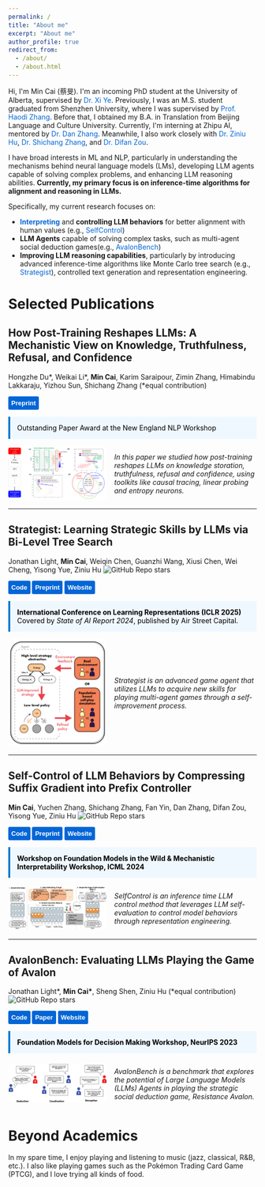 ```yaml
---
permalink: /
title: "About me"
excerpt: "About me"
author_profile: true
redirect_from: 
  - /about/
  - /about.html
---
```


Hi, I'm Min Cai (蔡旻). I'm an incoming PhD student at the University of Alberta, supervised by <a href="https://xiye17.github.io" style="text-decoration: none; color: #0366d6; transition: color 0.3s;">Dr. Xi Ye</a>. Previously, I was an M.S. student graduated from Shenzhen University, where I was supervised by <a href="https://hdzhangust.github.io" style="text-decoration: none; color: #0366d6; transition: color 0.3s;">Prof. Haodi Zhang</a>. Before that, I obtained my B.A. in Translation from Beijing Language and Culture University. Currently, I'm interning at Zhipu AI, mentored by <a href="https://zhangdan0602.github.io" style="text-decoration: none; color: #0366d6; transition: color 0.3s;">Dr. Dan Zhang</a>. Meanwhile, I also work closely with <a href="https://acbull.github.io" style="text-decoration: none; color: #0366d6; transition: color 0.3s;">Dr. Ziniu Hu</a>, <a href="https://shichangzh.github.io" style="text-decoration: none; color: #0366d6; transition: color 0.3s;">Dr. Shichang Zhang</a>, and <a href="https://difanzou.github.io" style="text-decoration: none; color: #0366d6; transition: color 0.3s;">Dr. Difan Zou</a>.

I have broad interests in ML and NLP, particularly in understanding the mechanisms behind neural language models (LMs), developing LLM agents capable of solving complex problems, and enhancing LLM reasoning abilities. **Currently, my primary focus is on inference-time algorithms for alignment and reasoning in LLMs.**

Specifically, my current research focuses on:
- **<a href="https://arxiv.org/abs/2504.02904" style="text-decoration: none; color: #0366d6; transition: color 0.3s;">Interpreting</a>** and **controlling LLM behaviors** for better alignment with human values (e.g., <a href="https://llm-self-control.github.io" style="text-decoration: none; color: #0366d6; transition: color 0.3s;">SelfControl</a>)
- **LLM Agents** capable of solving complex tasks, such as multi-agent social deduction games(e.g., <a href="https://avalonbench.github.io" style="text-decoration: none; color: #0366d6; transition: color 0.3s;">AvalonBench</a>)
- **Improving LLM reasoning capabilities**, particularly by introducing advanced inference-time algorithms like Monte Carlo tree search (e.g., <a href="https://llm-strategist.github.io" style="text-decoration: none; color: #0366d6; transition: color 0.3s;">Strategist</a>), controlled text generation and representation engineering.


# Selected Publications

<div>
  <h2>How Post-Training Reshapes LLMs: A Mechanistic View on Knowledge, Truthfulness, Refusal, and Confidence</h3>
  <p>
    Hongzhe Du*, Weikai Li*, <b>Min Cai</b>, Karim Saraipour, Zimin Zhang, Himabindu Lakkaraju, Yizhou Sun, Shichang Zhang (*equal contribution)
  </p>
  <p>
    <a href="https://arxiv.org/abs/2504.02904" target="_blank" style="text-decoration:none;">
      <button style="padding:6px 6px; background-color:#0366d6; color:white; border:none; border-radius:3px; font-size:13px; font-weight:bold; cursor:pointer; transition: background-color 0.3s;">
        Preprint
      </button>
    </a>
  </p>
  <div style="border-left: 4px solid #007ACC; padding: 1em; background-color: #f0f8ff; margin: 1em 0; color: #000;">
    <p style="margin: 0;">Outstanding Paper Award at the New England NLP Workshop</p>
  </div>
  <div style="display: flex; align-items: center;">
    <!-- Figure Section -->
    <div style="flex-shrink: 0; margin-right: 15px;">
      <img src="../images/how_post_train_reshapes.png" alt="Strategist Figure" style="max-width: 200px; border-radius: 8px;">
    </div>
    <div>
      <p>
        <i>In this paper we studied how post-training reshapes LLMs on knowledge storation, truthfulness, refusal and confidence, using toolkits like causal tracing, linear probing and entropy neurons.</i>
      </p>
    </div>
  </div>
</div>

---

<div>
  <h2>Strategist: Learning Strategic Skills by LLMs via Bi-Level Tree Search</h3>
  <p>
    Jonathan Light, <b>Min Cai</b>, Weiqin Chen, Guanzhi Wang, Xiusi Chen, Wei Cheng, Yisong Yue, Ziniu Hu
    <img alt="GitHub Repo stars" src="https://img.shields.io/github/stars/jonathanmli/Avalon-LLM?logo=github&style=flat-square">
  </p>
  <p>
    <a href="https://github.com/jonathanmli/Avalon-LLM/" target="_blank" style="text-decoration:none;">
      <button style="padding:6px 6px; background-color:#0366d6; color:white; border:none; border-radius:3px; font-size:13px; font-weight:bold; cursor:pointer; transition: background-color 0.3s;">
        Code
      </button>
    </a>
    <a href="https://arxiv.org/abs/2408.10635" target="_blank" style="text-decoration:none;">
      <button style="padding:6px 6px; background-color:#0366d6; color:white; border:none; border-radius:3px; font-size:13px; font-weight:bold; cursor:pointer; transition: background-color 0.3s;">
        Preprint
      </button>
    </a>
    <a href="https://llm-strategist.github.io" target="_blank" style="text-decoration:none;">
      <button style="padding:6px 6px; background-color:#0366d6; color:white; border:none; border-radius:3px; font-size:13px; font-weight:bold; cursor:pointer; transition: background-color 0.3s;">
        Website
      </button>
    </a>
  </p>
  <div style="border-left: 4px solid #007ACC; padding: 1em; background-color: #f0f8ff; margin: 1em 0; color: #000;">
    <p style="margin: 0;"><strong>International Conference on Learning Representations (ICLR 2025)</strong><br>
    Covered by <em>State of AI Report 2024</em>, published by Air Street Capital.</p>
  </div>
  <div style="display: flex; align-items: center;">
    <!-- Figure Section -->
    <div style="flex-shrink: 0; margin-right: 15px;">
      <img src="../images/strategist-fig.png" alt="Strategist Figure" style="max-width: 200px; border-radius: 8px;">
    </div>
    <div>
      <p>
        <i>Strategist is an advanced game agent that utilizes LLMs to acquire new skills for playing multi-agent games through a self-improvement process.</i>
      </p>
    </div>
  </div>
</div>

---

<div>
  <h2>Self-Control of LLM Behaviors by Compressing Suffix Gradient into Prefix Controller</h3>
  <p>
    <b>Min Cai</b>, Yuchen Zhang, Shichang Zhang, Fan Yin, Dan Zhang, Difan Zou, Yisong Yue, Ziniu Hu
    <img alt="GitHub Repo stars" src="https://img.shields.io/github/stars/HenryCai11/LLM-Self-Control?logo=github&style=flat-square">
  </p>
  <p>
    <a href="https://github.com/HenryCai11/LLM-Self-Control" target="_blank" style="text-decoration:none;">
      <button style="padding:6px 6px; background-color:#0366d6; color:white; border:none; border-radius:3px; font-size:13px; font-weight:bold; cursor:pointer; transition: background-color 0.3s;">
        Code
      </button>
    </a>
    <a href="https://arxiv.org/abs/2406.02721" target="_blank" style="text-decoration:none;">
      <button style="padding:6px 6px; background-color:#0366d6; color:white; border:none; border-radius:3px; font-size:13px; font-weight:bold; cursor:pointer; transition: background-color 0.3s;">
        Preprint
      </button>
    </a>
    <a href="https://llm-self-control.github.io" target="_blank" style="text-decoration:none;">
      <button style="padding:6px 6px; background-color:#0366d6; color:white; border:none; border-radius:3px; font-size:13px; font-weight:bold; cursor:pointer; transition: background-color 0.3s;">
        Website
      </button>
    </a>
  </p>
  <div style="border-left: 4px solid #007ACC; padding: 1em; background-color: #f0f8ff; margin: 1em 0; color: #000;">
    <p style="margin: 0;"><strong>Workshop on Foundation Models in the Wild & Mechanistic Interpretability Workshop, ICML 2024</strong></p>
  </div>
  <div style="display: flex; align-items: center;">
    <!-- Image Section -->
    <div style="flex-shrink: 0; margin-right: 15px;">
      <img src="../images/selfcontrol-fig.png" alt="SelfControl Figure" style="max-width: 200px; border-radius: 8px;">
    </div>
    <!-- Text Section -->
    <div>
      <p>
        <i>SelfControl is an inference time LLM control method that leverages LLM self-evaluation to control model behaviors through representation engineering.</i>
      </p>
    </div>
  </div>
</div>

---

<!-- Text and Buttons Section -->
<div>
  <h2>AvalonBench: Evaluating LLMs Playing the Game of Avalon</h3>
  <p>
    Jonathan Light*, <b>Min Cai*</b>, Sheng Shen, Ziniu Hu (*equal contribution)
    <img alt="GitHub Repo stars" src="https://img.shields.io/github/stars/jonathanmli/Avalon-LLM?logo=github&style=flat-square">
  </p>
  <p>
    <a href="https://github.com/jonathanmli/Avalon-LLM/" target="_blank" style="text-decoration:none;">
      <button style="padding:6px 6px; background-color:#0366d6; color:white; border:none; border-radius:3px; font-size:13px; font-weight:bold; cursor:pointer; transition: background-color 0.3s;">
        Code
      </button>
    </a>
    <a href="https://arxiv.org/abs/2310.05036" target="_blank" style="text-decoration:none;">
      <button style="padding:6px 6px; background-color:#0366d6; color:white; border:none; border-radius:3px; font-size:13px; font-weight:bold; cursor:pointer; transition: background-color 0.3s;">
        Paper
      </button>
    </a>
    <a href="https://avalonbench.github.io" target="_blank" style="text-decoration:none;">
      <button style="padding:6px 6px; background-color:#0366d6; color:white; border:none; border-radius:3px; font-size:13px; font-weight:bold; cursor:pointer; transition: background-color 0.3s;">
        Website
      </button>
    </a>
  </p>
  <div style="border-left: 4px solid #007ACC; padding: 1em; background-color: #f0f8ff; margin: 1em 0; color: #000;">
    <p style="margin: 0;"><strong>Foundation Models for Decision Making Workshop, NeurIPS 2023</strong></p>
  </div>
  <div style="display: flex; align-items: center;">
    <!-- Figure Section -->
    <div style="flex-shrink: 0; margin-right: 15px;">
      <img src="../images/avalonbench-fig.png" alt="AvalonBench Figure" style="max-width: 200px; border-radius: 8px;">
    </div>
    <div>
      <p>
        <i>AvalonBench is a benchmark that explores the potential of Large Language Models (LLMs) Agents in playing the strategic social deduction game, Resistance Avalon.</i>
      </p>
    </div>
  </div>
</div>

<!-- Figure Section -->
<!-- Text and Buttons Section -->
# Beyond Academics

In my spare time, I enjoy playing and listening to music (jazz, classical, R&B, etc.). I also like playing games such as the Pokémon Trading Card Game (PTCG), and I love trying all kinds of food.